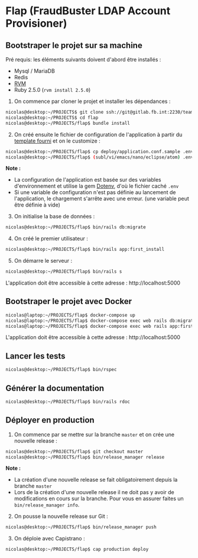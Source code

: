 # Flap (FraudBuster LDAP Account Provisioner)

## Bootstraper le projet sur sa machine

Pré requis: les éléments suivants doivent d'abord être installés :

* Mysql / MariaDB
* Redis
* [RVM](https://rvm.io/)
* Ruby 2.5.0 (`rvm install 2.5.0`)

1) On commence par cloner le projet et installer les dépendances :

```sh
nicolas@desktop:~/PROJECTS$ git clone ssh://git@gitlab.fb.int:2230/team-system/flap.git
nicolas@desktop:~/PROJECTS$ cd flap
nicolas@desktop:~/PROJECTS/flap$ bundle install
```


2) On créé ensuite le fichier de configuration de l'application à partir du [template fourni](/deploy/application.conf.sample) et on le customize :

```sh
nicolas@desktop:~/PROJECTS/flap$ cp deploy/application.conf.sample .env
nicolas@desktop:~/PROJECTS/flap$ (subl/vi/emacs/nano/eclipse/atom) .env
```

**Note :**

* La configuration de l'application est basée sur des variables d'environnement et utilise la gem [Dotenv](https://github.com/bkeepers/dotenv), d'où le fichier caché `.env`
* Si une variable de configuration n'est pas définie au lancement de l'application, le chargement s'arrête avec une erreur. (une variable peut être définie à vide)


3) On initialise la base de données :

```sh
nicolas@desktop:~/PROJECTS/flap$ bin/rails db:migrate
```


4) On créé le premier utilisateur :

```sh
nicolas@desktop:~/PROJECTS/flap$ bin/rails app:first_install
```


5) On démarre le serveur :

```sh
nicolas@desktop:~/PROJECTS/flap$ bin/rails s
```

L'application doit être accessible à cette adresse : http://localhost:5000


## Bootstraper le projet avec Docker

```sh
nicolas@laptop:~/PROJECTS/flap$ docker-compose up
nicolas@laptop:~/PROJECTS/flap$ docker-compose exec web rails db:migrate
nicolas@laptop:~/PROJECTS/flap$ docker-compose exec web rails app:first_install
```

L'application doit être accessible à cette adresse : http://localhost:5000


## Lancer les tests

```sh
nicolas@desktop:~/PROJECTS/flap$ bin/rspec
```


## Générer la documentation

```sh
nicolas@desktop:~/PROJECTS/flap$ bin/rails rdoc
```


## Déployer en production

1) On commence par se mettre sur la branche `master` et on crée une nouvelle release :

```sh
nicolas@desktop:~/PROJECTS/flap$ git checkout master
nicolas@desktop:~/PROJECTS/flap$ bin/release_manager release
```

**Note :**

* La création d'une nouvelle release se fait obligatoirement depuis la branche `master`
* Lors de la création d'une nouvelle release il ne doit pas y avoir de modifications en cours sur la branche. Pour vous en assurer faites un `bin/release_manager info`.


2) On pousse la nouvelle release sur Git :

```sh
nicolas@desktop:~/PROJECTS/flap$ bin/release_manager push
```


3) On déploie avec Capistrano :

```sh
nicolas@desktop:~/PROJECTS/flap$ cap production deploy
```
